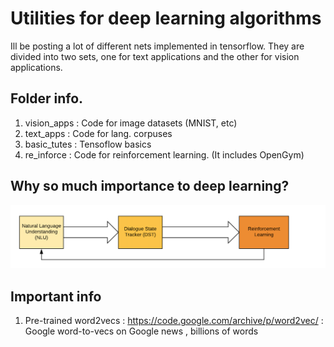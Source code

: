 # Utilities for deep learning algorithms

Ill be posting a lot of different nets implemented in tensorflow. They are divided into two sets, one for text applications and the other for vision applications. 

## Folder info.

1. vision_apps : Code for image datasets (MNIST, etc)
2. text_apps : Code for lang. corpuses 
3. basic_tutes : Tensoflow basics 
4. re_inforce : Code for reinforcement learning. (It includes OpenGym)

## Why so much importance to deep learning?

![](https://github.com/y12uc231/Capstone/blob/master/Screen%20Shot%202018-04-12%20at%201.13.06%20AM.png)

## Important info 

1. Pre-trained word2vecs : https://code.google.com/archive/p/word2vec/ : Google word-to-vecs on Google news , billions of words 
